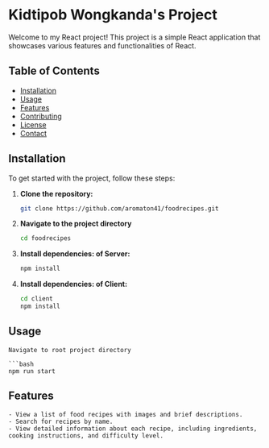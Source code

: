 # Kidtipob Wongkanda's Project

Welcome to my React project! This project is a simple React application that showcases various features and functionalities of React.

## Table of Contents

- [Installation](#installation)
- [Usage](#usage)
- [Features](#features)
- [Contributing](#contributing)
- [License](#license)
- [Contact](#contact)

## Installation

To get started with the project, follow these steps:

1. **Clone the repository:**
   ```bash
   git clone https://github.com/aromaton41/foodrecipes.git

3. **Navigate to the project directory**
     ```bash
   cd foodrecipes
2. **Install dependencies: of Server:**
   ```bash
   npm install

2. **Install dependencies: of Client:**
   ```bash
   cd client
   npm install

## Usage
    Navigate to root project directory
    
    ```bash
    npm run start

## Features
    - View a list of food recipes with images and brief descriptions.
    - Search for recipes by name.
    - View detailed information about each recipe, including ingredients, cooking instructions, and difficulty level.